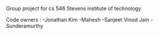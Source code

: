 Group project for cs 546 Stevens institute of technology

Code owners :
-Jonathan Kim
-Mahesh
-Sanjeet Vinod Jain
-Sunderamurthy

